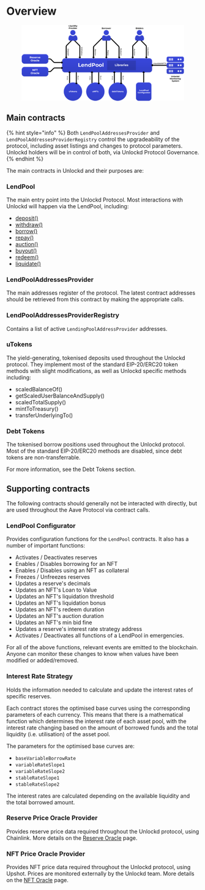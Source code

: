 # Overview

<figure><img src="../../.gitbook/assets/gitbook1.png" alt=""><figcaption></figcaption></figure>

## Main contracts

{% hint style="info" %}
Both `LendPoolAddressesProvider` and `LendPoolAddressesProviderRegistry` control the upgradeability of the protocol, including asset listings and changes to protocol parameters. Unlockd holders will be in control of both, via Unlockd Protocol Governance.
{% endhint %}

The main contracts in Unlockd and their purposes are:

### LendPool

The main entry point into the Unlockd Protocol. Most interactions with Unlockd will happen via the LendPool, including:

* [deposit() ](lendpool.md#deposit)
* [withdraw()](lendpool.md#withdraw)
* [borrow()](lendpool.md#borrow)
* [repay()](lendpool.md#repay)
* [auction()](http://localhost:5000/o/FA1cGMnhdUOLFudN1l6H/s/I7CtufywvWjm7Lk0Eaes/)
* [buyout()](lendpool.md#buyout)
* [redeem()](lendpool.md#redeem)
* [liquidate()](http://localhost:5000/o/FA1cGMnhdUOLFudN1l6H/s/I7CtufywvWjm7Lk0Eaes/)

### LendPoolAddressesProvider

The main addresses register of the protocol. The latest contract addresses should be retrieved from this contract by making the appropriate calls.

### LendPoolAddressesProviderRegistry

Contains a list of active `LendingPoolAddressProvider` addresses.

### uTokens

The yield-generating, tokenised deposits used throughout the Unlockd protocol. They implement most of the standard EIP-20/ERC20 token methods with slight modifications, as well as Unlockd specific methods including:

* scaledBalanceOf()
* getScaledUserBalanceAndSupply()
* scaledTotalSupply()
* mintToTreasury()
* transferUnderlyingTo()

### Debt Tokens

The tokenised borrow positions used throughout the Unlockd protocol. Most of the standard EIP-20/ERC20 methods are disabled, since debt tokens are non-transferrable.

For more information, see the Debt Tokens section.

## Supporting contracts

The following contracts should generally not be interacted with directly, but are used throughout the Aave Protocol via contract calls.

### LendPool Configurator

Provides configuration functions for the `LendPool` contracts. It also has a number of important functions:

* Activates / Deactivates reserves
* Enables / Disables borrowing for an NFT
* Enables / Disables using an NFT as collateral
* Freezes / Unfreezes reserves
* Updates a reserve's decimals
* Updates an NFT's Loan to Value
* Updates an NFT's liquidation threshold
* Updates an NFT's liquidation bonus
* Updates an NFT's redeem duration
* Updates an NFT's auction duration
* Updates an NFT's min bid fine
* Updates a reserve's interest rate strategy address
* Activates / Deactivates all functions of a LendPool in emergencies.

For all of the above functions, relevant events are emitted to the blockchain. Anyone can monitor these changes to know when values have been modified or added/removed.

### Interest Rate Strategy

Holds the information needed to calculate and update the interest rates of specific reserves.

Each contract stores the optimised base curves using the corresponding parameters of each currency. This means that there is a mathematical function which determines the interest rate of each asset pool, with the interest rate changing based on the amount of borrowed funds and the total liquidity (i.e. utilisation) of the asset pool.

The parameters for the optimised base curves are:

* `baseVariableBorrowRate`
* `variableRateSlope1`
* `variableRateSlope2`
* `stableRateSlope1`
* `stableRateSlope2`

The interest rates are calculated depending on the available liquidity and the total borrowed amount.

### Reserve Price Oracle Provider

Provides reserve price data required throughout the Unlockd protocol, using Chainlink. More details on the [Reserve Oracle](reserve-oracle.md) page.

### NFT Price Oracle Provider

Provides NFT price data required throughout the Unlockd protocol, using Upshot. Prices are monitored externally by the Unlockd team. More details on the [NFT Oracle](nft-oracle.md) page.
